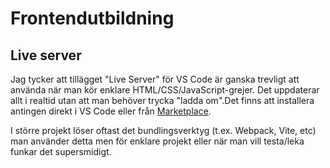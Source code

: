 # Frontendutbildning


## Live server
Jag tycker att tillägget "Live Server" för VS Code är ganska trevligt att använda när man kör enklare HTML/CSS/JavaScript-grejer. Det uppdaterar allt i realtid utan att man behöver trycka "ladda om".Det finns att installera antingen direkt i VS Code eller från [Marketplace](https://marketplace.visualstudio.com/items?itemName=ritwickdey.LiveServer).

I större projekt löser oftast det bundlingsverktyg (t.ex. Webpack, Vite, etc) man använder detta men för enklare projekt eller när man vill testa/leka funkar det supersmidigt.